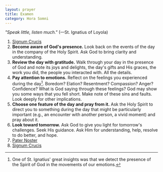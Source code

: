```yaml
---
layout: prayer
title: Examen
category: Hora Somni
---
```

*"Speak little, listen much."* (—St. Ignatius of Loyola)

1. [Signum Crucis](/prayers/signum-crucis/)
2. **Become aware of God's presence.** Look back on the events of the day in the company of the Holy Spirit. Ask God to bring clarity and understanding.
3. **Review the day with gratitude.** Walk through your day in the presence of God and note its joys and delights, the day's gifts and His graces, the work you did, the people you interacted with. All the details.
4. **Pay attention to emotions.** Reflect on the feelings you experienced during the day[^1]. Boredom? Elation? Resentment? Compassion? Anger? Confidence? What is God saying through these feelings? God may show you some ways that you fell short. Make note of these sins and faults. Look deeply for other implications.
5. **Choose one feature of the day and pray from it.** Ask the Holy Spirit to direct you to something during the day that might be particularly important (e.g., an encounter with another person, a vivid moment) and pray about it.
6. **Look toward tomorrow.** Ask God to give you light for tomorrow's challenges. Seek His guidance. Ask Him for understanding, help, resolve to do better, and hope.
7. [Pater Noster](/prayers/pater-noster/)
8. [Signum Crucis](/prayers/signum-crucis/)

[^1]: One of St. Ignatius' great insights was that we detect the presence of the Spirit of God in the movements of our emotions.